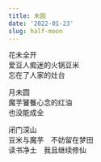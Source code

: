 ```yaml
---
title: 未圆
date: '2022-01-23'
slug: half-moon
---
```


花未全开<!--# 曾国藩喜欢的一句“花未全开月未圆”，拆开用一下 -->  
爱豆人痴迷的火锅豆米  
忘在了人家的灶台

月未圆  
魔芋饕餮心念的红油  
也没能成全

闭门深山<!--# 小窗幽记：闭门即是深山，读书随处净土 -->  
豆米与魔芋　不妨留在梦田  
读书净土　我且继续修仙

<!--# 昨天中午在袁阿姨家吃传说中的贵州豆米火锅，本爱豆人自然是非常喜欢。吃饭的时候想着晚上要打包一碗豆米回家，结果晚饭老黄过来加入战斗，喝酒的兴致一起，就喝得略多，走的时候忘了打包。他们知道我也超爱魔芋，这次又准备了很多魔芋，我吃着一大盘魔芋时，想着要把这一大盘香喷喷的魔芋红油打包回家拌饭吃，同样也给忘了。稍有些遗憾，但只有小遗憾，才能让生活留下足够的念想。豆米与红油，就让它们留在另一个次元吧，我也好喝着稀饭继续修仙。 -->
